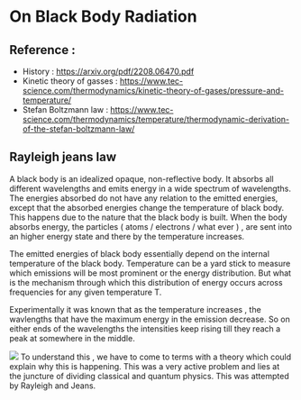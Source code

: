 # On Black Body Radiation
## Reference : 

 - History : https://arxiv.org/pdf/2208.06470.pdf
 - Kinetic theory of gasses : https://www.tec-science.com/thermodynamics/kinetic-theory-of-gases/pressure-and-temperature/
 - Stefan Boltzmann law : https://www.tec-science.com/thermodynamics/temperature/thermodynamic-derivation-of-the-stefan-boltzmann-law/

## Rayleigh jeans law

A black body is an idealized opaque, non-reflective body. It absorbs all different wavelengths and emits energy in a wide spectrum of wavelengths. The energies absorbed do not have any relation to the emitted energies, except that the absorbed energies change the temperature of black body. This happens due to the nature that the black body is built. When the body absorbs energy, the particles ( atoms / electrons / what ever ) , are sent into an higher energy state and there by the temperature increases.

The emitted energies of black body essentially depend on the internal temperature of the black body. Temperature can be a yard stick to measure which emissions will be most prominent or the energy distribution. But what is the mechanism through which this distribution of energy occurs across frequencies for any given temperature T.

Experimentally it was known that as the temperature increases , the wavlengths that have the maximum energy in the emission decrease. So on either ends of the wavelengths the intensities keep rising till they reach a peak at somewhere in the middle.

![](http://hyperphysics.phy-astr.gsu.edu/hbase/imgmod/bbrc6b.gif)
To understand this , we have to come to terms with a theory which could explain why this is happening. This was a very active problem and lies at the juncture of dividing classical and quantum physics. This was attempted by Rayleigh and Jeans. 

